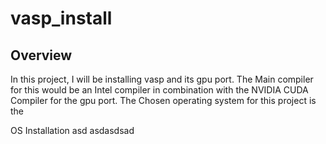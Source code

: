 # vasp_install

## Overview

In this project, I will be installing vasp and its gpu port. The Main compiler for this would be an Intel compiler in combination with the NVIDIA CUDA Compiler for the gpu port. The Chosen operating system for this project is the 



OS Installation 
asd
asdasdsad
